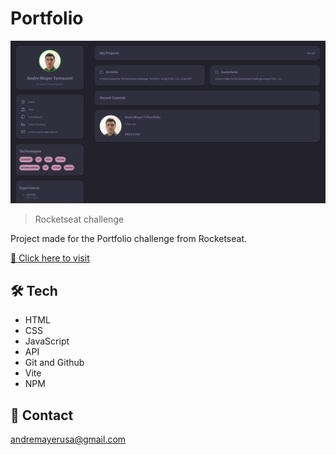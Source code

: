# Portfolio


![preview](preview.png)


> Rocketseat challenge


Project made for the Portfolio challenge from Rocketseat.

[🔗 Click here to visit](https://andremayert.github.io/Portfolio/)

## 🛠 Tech

- HTML
- CSS
- JavaScript
- API
- Git and Github
- Vite
- NPM

## 💛 Contact

andremayerusa@gmail.com
